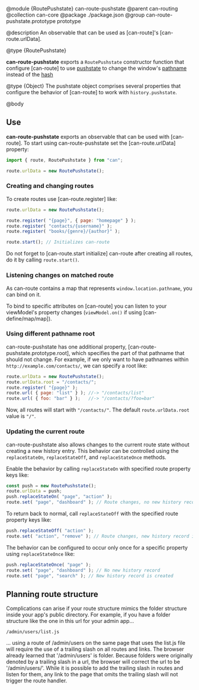 @module {RoutePushstate} can-route-pushstate
@parent can-routing
@collection can-core
@package ./package.json
@group can-route-pushstate.prototype prototype

@description An observable that can be used as [can-route]'s [can-route.urlData].

@type {RoutePushstate}

__can-route-pushstate__ exports a `RoutePushstate` constructor function that configure [can-route] to use
[pushstate](https://developer.mozilla.org/en-US/docs/Web/Guide/API/DOM/Manipulating_the_browser_history)
to change the window's [pathname](https://developer.mozilla.org/en-US/docs/Web/API/URLUtils.pathname) instead
of the [hash](https://developer.mozilla.org/en-US/docs/Web/API/URLUtils.hash)

@type {Object} The pushstate object comprises several properties that configure the behavior of [can-route] to work with `history.pushstate`.

@body

## Use

__can-route-pushstate__ exports an observable that can be used with [can-route]. To start using can-route-pushstate set the [can-route.urlData] property:

```js
import { route, RoutePushstate } from "can";

route.urlData = new RoutePushstate();
```

### Creating and changing routes

To create routes use [can-route.register] like:

```js
route.urlData = new RoutePushstate();

route.register( "{page}", { page: "homepage" } );
route.register( "contacts/{username}" );
route.register( "books/{genre}/{author}" );

route.start(); // Initializes can-route
```

Do not forget to [can-route.start initialize] can-route after creating all routes, do it by calling `route.start()`.

### Listening changes on matched route

As can-route contains a map that represents `window.location.pathname`, you can bind on it.

To bind to specific attributes on [can-route] you can listen to your viewModel's property changes (`viewModel.on()` if using [can-define/map/map]).

### Using different pathname root

can-route-pushstate has one additional property, [can-route-pushstate.prototype.root], which specifies the part of that pathname that should not change. For example, if we only want to have pathnames within `http://example.com/contacts/`, we can specify a root like:

```js
route.urlData = new RoutePushstate();
route.urlData.root = "/contacts/";
route.register( "{page}" );
route.url( { page: "list" } ); //-> "/contacts/list"
route.url( { foo: "bar" } );   //-> "/contacts/?foo=bar"
```

Now, all routes will start with `"/contacts/"`. The default `route.urlData.root` value is `"/"`.

### Updating the current route

can-route-pushstate also allows changes to the current route state without creating a new history entry. This behavior can be controlled using the `replaceStateOn`, `replaceStateOff`, and `replaceStateOnce` methods.

Enable the behavior by calling `replaceStateOn` with specified route property keys like:

```js
const push = new RoutePushstate();
route.urlData = push;
push.replaceStateOn( "page", "action" );
route.set( "page", "dashboard" ); // Route changes, no new history record
```

To return back to normal, call `replaceStateOff` with the specified route property keys like:

```js
push.replaceStateOff( "action" );
route.set( "action", "remove" ); // Route changes, new history record is created
```

The behavior can be configured to occur only once for a specific property using `replaceStateOnce` like:

```js
push.replaceStateOnce( "page" );
route.set( "page", "dashboard" ); // No new history record
route.set( "page", "search" ); // New history record is created
```


## Planning route structure

Complications can arise if your route structure mimics the folder structure inside your app's public directory.  For example, if you have a folder structure like the one in this url for your admin app...

`/admin/users/list.js`

... using a route of /admin/users on the same page that uses the list.js file will require the use of a trailing slash on all routes and links.  The browser already learned that '/admin/users' is folder.  Because folders were originally denoted by a trailing slash in a url, the browser will correct the url to be '/admin/users/'.  While it is possible to add the trailing slash in routes and listen for them, any link to the page that omits the trailing slash will not trigger the route handler.
